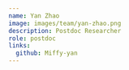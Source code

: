 ```yaml
---
name: Yan Zhao
image: images/team/yan-zhao.png
description: Postdoc Researcher
role: postdoc
links:
  github: Miffy-yan
---
```

